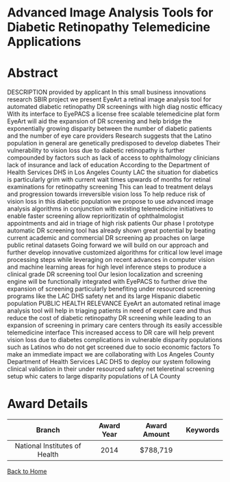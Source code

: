 
Advanced Image Analysis Tools for Diabetic Retinopathy Telemedicine Applications
================================================================================

# Abstract


DESCRIPTION  provided by applicant   In this small business innovations research  SBIR  project we present EyeArt  a retinal image analysis tool for automated diabetic retinopathy  DR  screenings with high diag  nostic efficacy  With its interface to EyePACS  a license free  scalable telemedicine plat  form  EyeArt will aid the expansion of DR screening and help bridge the exponentially growing disparity between the number of diabetic patients and the number of eye care providers  Research suggests that the Latino population in general are genetically predisposed to develop diabetes  Their vulnerability to vision loss due to diabetic retinopathy is further compounded by factors such as lack of access to ophthalmology clinicians  lack of insurance  and lack of education  According to the Department of Health Services  DHS  in Los Angeles County  LAC  the situation for diabetics is particularly grim  with current wait times upwards of     months for retinal examinations for retinopathy screening  This can lead to treatment delays and progression towards irreversible vision loss  To help reduce risk of vision loss in this diabetic population  we propose to use advanced image analysis algorithms in conjunction with existing telemedicine initiatives to enable faster screening  allow reprioritizatin of ophthalmologist appointments  and aid in triage of high risk patients  Our phase I prototype automatic DR screening tool has already shown great potential by beating current academic and commercial DR screening ap  proaches on large public retinal datasets  Going forward  we will build on our approach and further develop innovative  customized algorithms for critical low level image processing steps  while leveraging on recent advances in computer vision  and machine learning areas for high level  inference steps to produce a clinical grade DR screening tool  Our lesion localization and screening engine will be functionally integrated with EyePACS to further drive the expansion of screening  particularly benefiting under  resourced screening programs like the LAC DHS safety net and its large Hispanic diabetic population PUBLIC HEALTH RELEVANCE  EyeArt   an automated retinal image analysis tool will help in triaging patients in need of expert care and thus reduce the cost of diabetic retinopathy  DR  screening  while leading to an expansion of screening in primary care centers through its easily accessible telemedicine interface  This increased access to DR care will help prevent vision loss due to diabetes complications in vulnerable disparity populations such as Latinos who do not get screened due to socio economic factors  To make an immediate impact we are collaborating with Los Angeles County Department of Health Services  LAC DHS  to deploy our system  following clinical validation  in their under resourced safety net teleretinal screening setup whic caters to large disparity populations of LA County  

# Award Details

|Branch|Award Year|Award Amount|Keywords|
| :---: | :---: | :---: | :---: |
|National Institutes of Health|2014|$788,719||
  
  


[Back to Home](https://github.com/chrischow/dod_sbir_awards/JH/#2527)